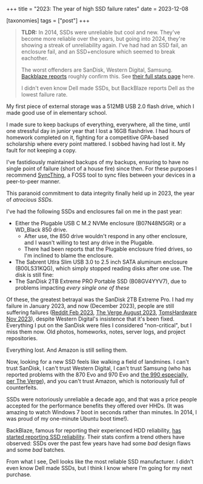 +++
title = "2023: The year of high SSD failure rates"
date = 2023-12-08

[taxonomies]
tags = ["post"]
+++


> **TLDR:** In 2014, SSDs were unreliable but cool and new. They've become more reliable over the years, but going into 2024, they're showing a streak of unreliability again. I've had had an SSD fail, an enclosure fail, and an SSD+enclosure which seemed to break eachother.
> 
> The worst offenders are SanDisk, Western Digital, Samsung. [Backblaze reports](https://www.backblaze.com/blog/ssd-edition-2023-mid-year-drive-stats-review/) roughly confirm this. See [their full stats page](https://www.backblaze.com/cloud-storage/resources/hard-drive-test-data) here.
> 
> I didn't even know Dell made SSDs, but BackBlaze reports Dell as the lowest failure rate.

<!-- more -->

My first piece of external storage was a 512MB USB 2.0 flash drive, which I made good use of in elementary school.

I made sure to keep backups of everything, everywhere, all the time, until one stressful day in junior year that I lost a 16GB flashdrive. I had hours of homework completed on it, fighting for a competitive GPA-based scholarship where every point mattered. I sobbed having had lost it. My fault for not keeping a copy.

I've fastidiously maintained backups of my backups, ensuring to have no single point of failure (short of a house fire) since then. For these purposes I recommend [SyncThing](https://syncthing.net/), a FOSS tool to sync files between your devices in a peer-to-peer manner.

This paranoid commitment to data integrity finally held up in 2023, the year of *atrocious SSDs.*

I've had the following SSDs and enclosures fail on me in the past year:

- Either the Plugable USB C M.2 NVMe enclosure (B07N48N5GR) or a WD_Black 850 drive.
  - After use, the 850 drive wouldn't respond in any other enclosure, and I wasn't willing to test any drive in the Plugable.
  - There had been reports that the Plugable enclosure fried drives, so I'm inclined to blame the enclosure.
- The Sabrent Utlra Slim USB 3.0 to 2.5 inch SATA aluminum enclosure (B00LS31KQG), which simply stopped reading disks after one use. The disk is still fine:
- The SanDisk 2TB Extreme PRO Portable SSD (B08GV4YYV7), due to problems impacting *every single one of these*

Of these, the greatest betrayal was the SanDisk 2TB Extreme Pro. I had my failure in January 2023, and now (December 2023), people are still suffering failures ([Reddit Feb 2023](https://www.reddit.com/r/DataHoarder/comments/102l844/sandisk_extreme_2tb_vs_samsung_t7_2tb_they_are/j77w8bv/), [The Verge August 2023](https://www.theverge.com/22291828/sandisk-extreme-pro-portable-my-passport-failure-continued), [TomsHardware Nov 2023](https://www.tomshardware.com/news/sandisk-extreme-pro-failures-are-due-to-design-flaw)), despite Western Digital's insistence that it's been fixed. Everything I put on the SanDisk were files I considered "non-critical", but I miss them now. Old photos, homeworks, notes, server logs, and project repositories. 

Everything lost. And Amazon is still selling them.

Now, looking for a new SSD feels like walking a field of landmines. I can't trust SanDisk, I can't trust Western Digital, I can't trust Samsung (who has reported problems with the 870 Evo and 970 Evo and [the 990 especially, per The Verge](https://www.theverge.com/2023/2/7/23589116/samsung-ssd-990-980-pro-m2-health-failing-defective)), and you can't trust Amazon, which is notoriously full of counterfeits.

SSDs were notoriously unreliable a decade ago, and that was a price people accepted for the performance benefits they offered over HHDs. (It was amazing to watch Windows 7 boot in seconds rather than minutes. In 2014, I was proud of my one-minute Ubuntu boot time!).

BackBlaze, famous for reporting their experienced HDD reliability, [has started reporting SSD reliability](https://www.backblaze.com/blog/ssd-edition-2023-mid-year-drive-stats-review/). Their stats confirm a trend others have observed: SSDs over the past few years have had some *bad* design flaws and some *bad* batches.

From what I see, Dell looks like the most reliable SSD manufacturer. I didn't even know Dell made SSDs, but I think I know where I'm going for my next purchase.